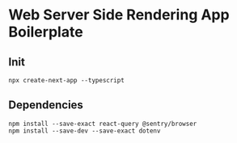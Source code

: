 # Web Server Side Rendering App Boilerplate

## Init

```
npx create-next-app --typescript
```

## Dependencies

```
npm install --save-exact react-query @sentry/browser
npm install --save-dev --save-exact dotenv
```
